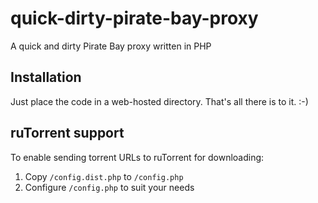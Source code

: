quick-dirty-pirate-bay-proxy
============================

A quick and dirty Pirate Bay proxy written in PHP

Installation
------------

Just place the code in a web-hosted directory. That's all there is to it. :-)

ruTorrent support
-----------------

To enable sending torrent URLs to ruTorrent for downloading:

1. Copy `/config.dist.php` to `/config.php`
2. Configure `/config.php` to suit your needs

